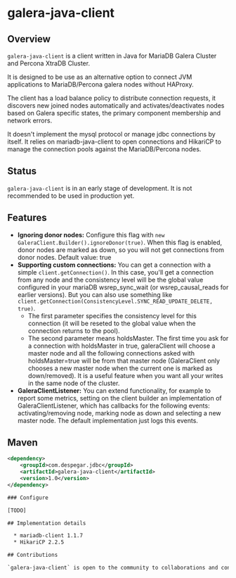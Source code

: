 galera-java-client
======

## Overview

`galera-java-client` is a client written in Java for MariaDB Galera Cluster and Percona XtraDB Cluster.

It is designed to be use as an alternative option to connect JVM applications to MariaDB/Percona galera nodes without HAProxy. 

The client has a load balance policy to distribute connection requests, it discovers new joined nodes automatically and activates/deactivates nodes based on Galera specific states, the primary component membership and network errors.

It doesn't implement the mysql protocol or manage jdbc connections by itself. It relies on mariadb-java-client to open connections and HikariCP to manage the connection pools against the MariaDB/Percona nodes.


## Status

`galera-java-client` is in an early stage of development. It is not recommended to be used in production yet.

## Features

* **Ignoring donor nodes:** Configure this flag with `new GaleraClient.Builder().ignoreDonor(true)`. When this flag is enabled, donor nodes are marked as down, so you will not get connections from donor nodes. Default value: true
* **Supporting custom connections:**
  You can get a connection with a simple `client.getConnection()`. In this case, you'll get a connection from any node and the consistency level will be the global value configured in your mariaDB wsrep_sync_wait (or wsrep_causal_reads for earlier versions). 
  But you can also use something like `client.getConnection(ConsistencyLevel.SYNC_READ_UPDATE_DELETE, true)`. 
  - The first parameter specifies the consistency level for this connection (it will be reseted to the global value when the connection returns to the pool). 
  - The second parameter means holdsMaster. The first time you ask for a connection with holdsMaster in true, galeraClient will choose a master node and all the following connections asked with holdsMaster=true will be from that master node (GaleraClient only chooses a new master node when the current one is marked as down/removed). It is a useful feature when you want all your writes in the same node of the cluster.   
* **GaleraClientListener:** You can extend functionality, for example to report some metrics, setting on the client builder an implementation of GaleraClientListener, which has callbacks for the following events: activating/removing node, marking node as down and selecting a new master node. The default implementation just logs this events.       

## Maven

```xml
<dependency>
    <groupId>com.despegar.jdbc</groupId>
    <artifactId>galera-java-client</artifactId>
    <version>1.0</version>
</dependency>

### Configure

[TODO]

## Implementation details

  * mariadb-client 1.1.7
  * HikariCP 2.2.5

## Contributions

`galera-java-client` is open to the community to collaborations and contributions

